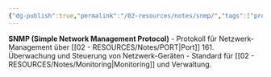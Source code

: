 ```yaml
---
{"dg-publish":true,"permalink":"/02-resources/notes/snmp/","tags":["protokoll/management","netzwerk/überwachung"],"noteIcon":"","updated":"2025-09-05T10:12:30.000+02:00"}
---
```



**SNMP (Simple Network Management Protocol)** - Protokoll für Netzwerk-Management über [[02 - RESOURCES/Notes/PORT\|Port]] 161.
Überwachung und Steuerung von Netzwerk-Geräten - Standard für [[02 - RESOURCES/Notes/Monitoring\|Monitoring]] und Verwaltung.